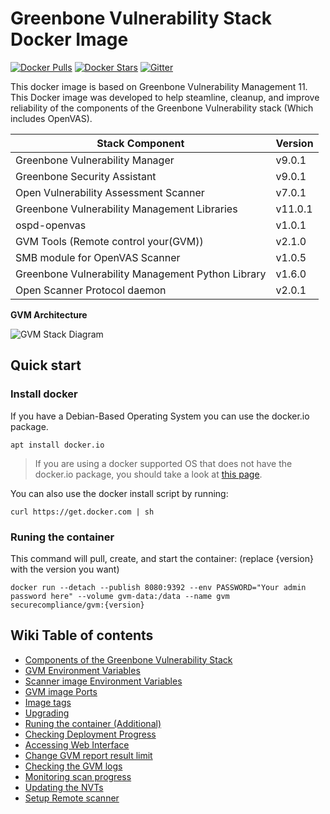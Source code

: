 # Greenbone Vulnerability Stack Docker Image

[![Docker Pulls](https://img.shields.io/docker/pulls/securecompliance/gvm.svg)](https://hub.docker.com/r/securecompliance/gvm/)
[![Docker Stars](https://img.shields.io/docker/stars/securecompliance/gvm.svg)](https://hub.docker.com/r/securecompliance/gvm/)
[![Gitter](https://badges.gitter.im/Secure-Compliance-Solutions-LLC/gvm-docker.svg)](https://gitter.im/Secure-Compliance-Solutions-LLC/gvm-docker)

This docker image is based on Greenbone Vulnerability Management 11. This Docker image was developed to help steamline, cleanup, and improve reliability of the components of the Greenbone Vulnerability stack (Which includes OpenVAS).

|       Stack Component                           | Version |
|-------------------------------------------------|---------|
|Greenbone Vulnerability Manager                  |v9.0.1   |
|Greenbone Security Assistant                     |v9.0.1   |
|Open Vulnerability Assessment Scanner            |v7.0.1   |
|Greenbone Vulnerability Management Libraries     |v11.0.1  |
|ospd-openvas                                     |v1.0.1   |
|GVM Tools (Remote control your(GVM))             |v2.1.0   |
|SMB module for OpenVAS Scanner                   |v1.0.5   |
|Greenbone Vulnerability Management Python Library|v1.6.0   |
|Open Scanner Protocol daemon                     |v2.0.1   |


**GVM Architecture**

![GVM Stack Diagram](https://www.greenbone.net/wp-content/uploads/gse-gvm-10-architecture.png)

## Quick start

### Install docker

If you have a Debian-Based Operating System you can use the docker.io package.
```console
apt install docker.io
```

> If you are using a docker supported OS that does not have the docker.io package, you should take a look at [this page](https://docs.docker.com/engine/install/).

You can also use the docker install script by running:
```console
curl https://get.docker.com | sh
```

### Runing the container

This command will pull, create, and start the container: (replace {version} with the version you want)

```console
docker run --detach --publish 8080:9392 --env PASSWORD="Your admin password here" --volume gvm-data:/data --name gvm securecompliance/gvm:{version}
```


## Wiki Table of contents
* [Components of the Greenbone Vulnerability Stack](https://github.com/Secure-Compliance-Solutions-LLC/GVM-Docker/wiki/Components-of-the-Greenbone-Vulnerability-Stack)
* [GVM Environment Variables](https://github.com/Secure-Compliance-Solutions-LLC/GVM-Docker/wiki/GVM-image-Environment-Variables)
* [Scanner image Environment Variables](https://github.com/Secure-Compliance-Solutions-LLC/GVM-Docker/wiki/Scanner-image-Environment-Variables)
* [GVM image Ports](https://github.com/Secure-Compliance-Solutions-LLC/GVM-Docker/wiki/GVM-image-Ports)
* [Image tags](https://github.com/Secure-Compliance-Solutions-LLC/GVM-Docker/wiki/Image-tags)
* [Upgrading](https://github.com/Secure-Compliance-Solutions-LLC/GVM-Docker/wiki/Upgrading)
* [Runing the container (Additional)](https://github.com/Secure-Compliance-Solutions-LLC/GVM-Docker/wiki/Runing-the-container-(Additional))
* [Checking Deployment Progress](https://github.com/Secure-Compliance-Solutions-LLC/GVM-Docker/wiki/Checking-Deployment-Progress)
* [Accessing Web Interface](https://github.com/Secure-Compliance-Solutions-LLC/GVM-Docker/wiki/Accessing-Web-Interface)
* [Change GVM report result limit](https://github.com/Secure-Compliance-Solutions-LLC/GVM-Docker/wiki/Change-GVM-report-result-limit)
* [Checking the GVM logs](https://github.com/Secure-Compliance-Solutions-LLC/GVM-Docker/wiki/Checking-the-GVM-logs)
* [Monitoring scan progress](https://github.com/Secure-Compliance-Solutions-LLC/GVM-Docker/wiki/Monitoring-scan-progress)
* [Updating the NVTs](https://github.com/Secure-Compliance-Solutions-LLC/GVM-Docker/wiki/Updating-the-NVTs)
* [Setup Remote scanner](https://github.com/Secure-Compliance-Solutions-LLC/GVM-Docker/wiki/Setup-Remote-scanner)

